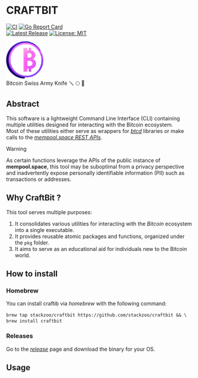 #  CRAFTBIT  
[![CI](https://github.com/stackzoo/craftbit/actions/workflows/ci.yaml/badge.svg)](https://github.com/stackzoo/craftbit/actions/workflows/ci.yaml) [![Go Report Card](https://goreportcard.com/badge/github.com/stackzoo/craftbit)](https://goreportcard.com/report/github.com/stackzoo/craftbit)  
[![Latest Release](https://img.shields.io/github/release/stackzoo/craftbit.svg)](https://github.com/stackzoo/craftbit/releases/latest) [![License: MIT](https://img.shields.io/badge/License-MIT-yellow.svg)](https://opensource.org/licenses/MIT)  

<img src="docs/images/logo.png" width="100" height="100" />

<br/>
Bitcoin Swiss Army Knife 🪛 🌕 🔧

## Abstract
This software is a lightweight Command Line Interface (CLI) containing multiple utilities designed for interacting with the Bitcoin ecosystem.  
Most of these utilities either serve as wrappers for [*btcd*](https://github.com/btcsuite/btcd) libraries or make calls to the [*mempool.space REST APIs*](https://mempool.space/docs/api/rest).  

> [!WARNING] 
> As certain functions leverage the APIs of the public instance of **mempool.space**, this tool may be suboptimal from a privacy perspective and inadvertently expose personally identifiable information (PII) such as transactions or addresses.  

## Why CraftBit ?
This tool serves multiple purposes:

1. It consolidates various utilities for interacting with the *Bitcoin* ecosystem into a single executable.
2. It provides reusable atomic packages and functions, organized under the `pkg` folder.
3. It aims to serve as an educational aid for individuals new to the Bitcoin world.  


## How to install
### Homebrew
You can install craftib via *homebrew* with the following command:  
```console
brew tap stackzoo/craftbit https://github.com/stackzoo/craftbit && \
brew install craftbit
```  

### Releases
Go to the [*release*](https://github.com/stackzoo/craftbit/releases) page and download the binary for your OS.  



## Usage




